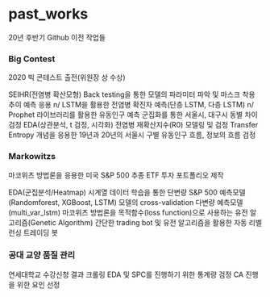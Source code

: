 # past_works
20년 후반기 Github 이전 작업들


### Big Contest ###

2020 빅 콘테스트 출전(위원장 상 수상)

SEIHR(전염병 확산모형) Back testing을 통한 모델의 파라미터 파악 및 마스크 착용 추이 예측 응용 n/
LSTM을 활용한 전염병 확진자 예측(단층 LSTM, 다층 LSTM) n/
Prophet 라이브러리를 활용한 유동인구 예측
군집화를 통한 서울시, 대구시 동별 차이 검정
EDA(상관분석, t 검정, 시각화)
전염병 재확산지수(R0) 모델링 및 검정
Transfer Entropy 개념을 응용한 19년과 20년의 서울시 구별 유동인구 흐름, 정보의 흐름 검정


### Markowitzs ###

마코위츠 방법론을 응용한 미국 S&P 500 추종 ETF 투자 포트폴리오 제작

EDA(군집분석/Heatmap)
시계열 데이터 학습을 통한 단변량 S&P 500 예측모델(Randomforest, XGBoost, LSTM)
모델의 cross-validation
다변량 예측모델(multi_var_lstm)
마코위츠 방법론을 목적함수(loss function)으로 사용하는 유전 알고리즘(Genetic Algorithm)
간단한 trading bot 및 유전 알고리즘을 활용한 자동 리벨런싱 트레이딩 봇

### 공대 교양 품질 관리 ###

연세대학교 수강신청 결과 크롤링
EDA 및 SPC를 진행하기 위한 통계량 검정
CA 진행을 위한 요인 선정
